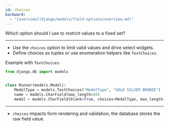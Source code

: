 ```yaml
---
id: choices
backward:
  - "[overview](django/models/field-options/overview.md)"
---
```


Which option should I use to restrict values to a fixed set?

---

- Use the `choices` option to limit valid values and drive select widgets.
- Define choices as tuples or use enumeration helpers like `TextChoices`.

Example with `TextChoices`:
```python
from django.db import models


class Runner(models.Model):
    MedalType = models.TextChoices("MedalType", "GOLD SILVER BRONZE")
    name = models.CharField(max_length=60)
    medal = models.CharField(blank=True, choices=MedalType, max_length=10)
```

---

- `choices` impacts form rendering and validation; the database stores the raw field value. 